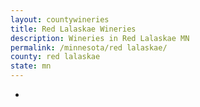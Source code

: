 ```yaml
---
layout: countywineries
title: Red Lalaskae Wineries
description: Wineries in Red Lalaskae MN
permalink: /minnesota/red lalaskae/
county: red lalaskae
state: mn
---
```

-
